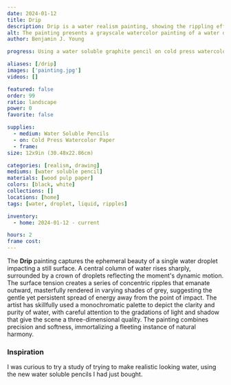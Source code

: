 ```yaml
---
date: 2024-01-12
title: Drip
description: Drip is a water realism painting, showing the rippling effect of a water drop, painted with water soluable graphite pencil.
alt: The painting presents a grayscale watercolor painting of a water droplet creating ripples on the surface of water, captured in a moment of dynamic symmetry and fluid motion.
author: Benjamin J. Young

progress: Using a water soluble graphite pencil on cold press watercolor wood pulp paper. I spent an evening the next morning, trying to focus on the right amount of values and blending, to give it the best realism for my skill-level.

aliases: [/drip]
images: ['painting.jpg']
videos: []

featured: false
order: 99
ratio: landscape
power: 0
favorite: false

supplies:
  - medium: Water Soluble Pencils
  - on: Cold Press Watercolor Paper
  - frame: 
size: 12x9in (30.48x22.86cm)

categories: [realism, drawing]
mediums: [water soluble pencil]
materials: [wood pulp paper]
colors: [black, white]
collections: []
locations: [home]
tags: [water, droplet, liquid, ripples]

inventory:
  - home: 2024-01-12 - current

hours: 2
frame cost: 
---
```


The **Drip** painting captures the ephemeral beauty of a single water droplet impacting a still surface. A central column of water rises sharply, surrounded by a crown of droplets reflecting the moment's dynamic motion. The surface tension creates a series of concentric ripples that emanate outward, masterfully rendered in varying shades of grey, suggesting the gentle yet persistent spread of energy away from the point of impact. The artist has skillfully used a monochromatic palette to depict the clarity and purity of water, with careful attention to the gradations of light and shadow that give the scene a three-dimensional quality. The painting combines precision and softness, immortalizing a fleeting instance of natural harmony.

<!--more-->

### Inspiration ###

I was curious to try a study of trying to make realistic looking water, using the new water soluble pencils I had just bought.